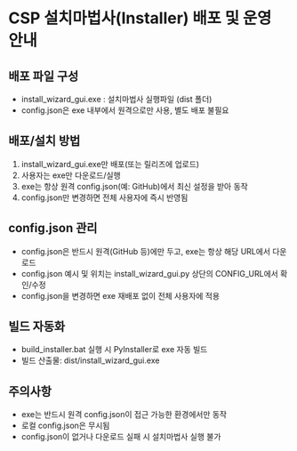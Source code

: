 # CSP 설치마법사(Installer) 배포 및 운영 안내

## 배포 파일 구성
- install_wizard_gui.exe : 설치마법사 실행파일 (dist 폴더)
- config.json은 exe 내부에서 원격으로만 사용, 별도 배포 불필요

## 배포/설치 방법
1. install_wizard_gui.exe만 배포(또는 릴리즈에 업로드)
2. 사용자는 exe만 다운로드/실행
3. exe는 항상 원격 config.json(예: GitHub)에서 최신 설정을 받아 동작
4. config.json만 변경하면 전체 사용자에 즉시 반영됨

## config.json 관리
- config.json은 반드시 원격(GitHub 등)에만 두고, exe는 항상 해당 URL에서 다운로드
- config.json 예시 및 위치는 install_wizard_gui.py 상단의 CONFIG_URL에서 확인/수정
- config.json을 변경하면 exe 재배포 없이 전체 사용자에 적용

## 빌드 자동화
- build_installer.bat 실행 시 PyInstaller로 exe 자동 빌드
- 빌드 산출물: dist/install_wizard_gui.exe

## 주의사항
- exe는 반드시 원격 config.json이 접근 가능한 환경에서만 동작
- 로컬 config.json은 무시됨
- config.json이 없거나 다운로드 실패 시 설치마법사 실행 불가
